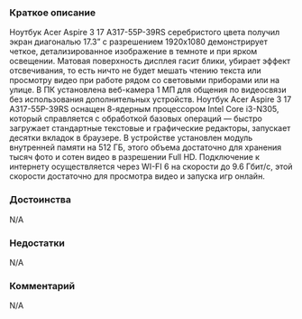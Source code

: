 ### **Краткое описание**
Ноутбук Acer Aspire 3 17 A317-55P-39RS серебристого цвета получил экран диагональю 17.3” с разрешением 1920x1080 демонстрирует четкое, детализированное изображение в темноте и при ярком освещении. Матовая поверхность дисплея гасит блики, убирает эффект отсвечивания, то есть ничто не будет мешать чтению текста или просмотру видео при работе рядом со световыми приборами или на улице. В ПК установлена веб-камера 1 МП для общения по видеосвязи без использования дополнительных устройств.  Ноутбук Acer Aspire 3 17 A317-55P-39RS оснащен 8-ядерным процессором Intel Core i3-N305, который справляется с обработкой базовых операций — быстро загружает стандартные текстовые и графические редакторы, запускает десятки вкладок в браузере. В устройстве установлен модуль внутренней памяти на 512 ГБ, этого объема достаточно для хранения тысяч фото и сотен видео в разрешении Full HD. Подключение к интернету осуществляется через WI-FI 6 на скорости до 9.6 Гбит/с, этой скорости достаточно для просмотра видео и запуска игр онлайн.

### **Достоинства**
N/A

### **Недостатки**
N/A

### **Комментарий**
N/A
